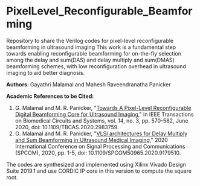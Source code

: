 # PixelLevel_Reconfigurable_Beamforming
Repository to share the Verilog codes for pixel-level reconfigurable beamforming in ultrasound imaging
This work is a fundamental step towards enabling reconfigurable beamforming for on-the-fly selection among the delay and sum(DAS) and delay multiply and sum(DMAS) beamforming schemes, with low reconfiguration overhead in ultrasound imaging to aid better diagnosis. 

**Authors**: Gayathri Malamal and Mahesh Raveendranatha Panicker

**Academic References to be Cited:**
1.  G. Malamal and M. R. Panicker, "[Towards A Pixel-Level Reconfigurable Digital Beamforming Core for Ultrasound Imaging](https://ieeexplore.ieee.org/document/9050877)," in IEEE Transactions on Biomedical Circuits and Systems, vol. 14, no. 3, pp. 570-582, June 2020, doi: 10.1109/TBCAS.2020.2983759.
2. G. Malamal and M. R. Panicker, "[VLSI architectures for Delay Multiply and Sum Beamforming in Ultrasound Medical Imaging](https://ieeexplore.ieee.org/document/9179510)," 2020 International Conference on Signal Processing and Communications (SPCOM), 2020, pp. 1-5, doi: 10.1109/SPCOM50965.2020.9179510.

The codes are synthesized and implemented using Xilinx Vivado Design Suite 2019.1 and use CORDIC IP core in this version to compute the square root.
